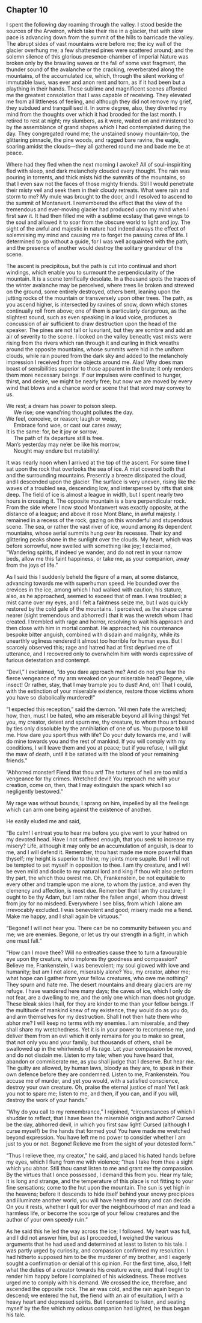 ## Chapter 10

I spent the following day roaming through the valley. I stood beside the sources of the Arveiron, which take their rise in a glacier, that with slow pace is advancing down from the summit of the hills to barricade the valley. The abrupt sides of vast mountains were before me; the icy wall of the glacier overhung me; a few shattered pines were scattered around; and the solemn silence of this glorious presence-chamber of imperial Nature was broken only by the brawling waves or the fall of some vast fragment, the thunder sound of the avalanche or the cracking, reverberated along the mountains, of the accumulated ice, which, through the silent working of immutable laws, was ever and anon rent and torn, as if it had been but a plaything in their hands. These sublime and magnificent scenes afforded me the greatest consolation that I was capable of receiving. They elevated me from all littleness of feeling, and although they did not remove my grief, they subdued and tranquillised it. In some degree, also, they diverted my mind from the thoughts over which it had brooded for the last month. I retired to rest at night; my slumbers, as it were, waited on and ministered to by the assemblance of grand shapes which I had contemplated during the day. They congregated round me; the unstained snowy mountain-top, the glittering pinnacle, the pine woods, and ragged bare ravine, the eagle, soaring amidst the clouds—they all gathered round me and bade me be at peace.

Where had they fled when the next morning I awoke? All of soul-inspiriting fled with sleep, and dark melancholy clouded every thought. The rain was pouring in torrents, and thick mists hid the summits of the mountains, so that I even saw not the faces of those mighty friends. Still I would penetrate their misty veil and seek them in their cloudy retreats. What were rain and storm to me? My mule was brought to the door, and I resolved to ascend to the summit of Montanvert. I remembered the effect that the view of the tremendous and ever-moving glacier had produced upon my mind when I first saw it. It had then filled me with a sublime ecstasy that gave wings to the soul and allowed it to soar from the obscure world to light and joy. The sight of the awful and majestic in nature had indeed always the effect of solemnising my mind and causing me to forget the passing cares of life. I determined to go without a guide, for I was well acquainted with the path, and the presence of another would destroy the solitary grandeur of the scene.

The ascent is precipitous, but the path is cut into continual and short windings, which enable you to surmount the perpendicularity of the mountain. It is a scene terrifically desolate. In a thousand spots the traces of the winter avalanche may be perceived, where trees lie broken and strewed on the ground, some entirely destroyed, others bent, leaning upon the jutting rocks of the mountain or transversely upon other trees. The path, as you ascend higher, is intersected by ravines of snow, down which stones continually roll from above; one of them is particularly dangerous, as the slightest sound, such as even speaking in a loud voice, produces a concussion of air sufficient to draw destruction upon the head of the speaker. The pines are not tall or luxuriant, but they are sombre and add an air of severity to the scene. I looked on the valley beneath; vast mists were rising from the rivers which ran through it and curling in thick wreaths around the opposite mountains, whose summits were hid in the uniform clouds, while rain poured from the dark sky and added to the melancholy impression I received from the objects around me. Alas! Why does man boast of sensibilities superior to those apparent in the brute; it only renders them more necessary beings. If our impulses were confined to hunger, thirst, and desire, we might be nearly free; but now we are moved by every wind that blows and a chance word or scene that that word may convey to us.

We rest; a dream has power to poison sleep.  
     We rise; one wand’ring thought pollutes the day.  
We feel, conceive, or reason; laugh or weep,  
     Embrace fond woe, or cast our cares away;  
It is the same: for, be it joy or sorrow,  
     The path of its departure still is free.  
Man’s yesterday may ne’er be like his morrow;  
     Nought may endure but mutability!  

It was nearly noon when I arrived at the top of the ascent. For some time I sat upon the rock that overlooks the sea of ice. A mist covered both that and the surrounding mountains. Presently a breeze dissipated the cloud, and I descended upon the glacier. The surface is very uneven, rising like the waves of a troubled sea, descending low, and interspersed by rifts that sink deep. The field of ice is almost a league in width, but I spent nearly two hours in crossing it. The opposite mountain is a bare perpendicular rock. From the side where I now stood Montanvert was exactly opposite, at the distance of a league; and above it rose Mont Blanc, in awful majesty. I remained in a recess of the rock, gazing on this wonderful and stupendous scene. The sea, or rather the vast river of ice, wound among its dependent mountains, whose aerial summits hung over its recesses. Their icy and glittering peaks shone in the sunlight over the clouds. My heart, which was before sorrowful, now swelled with something like joy; I exclaimed, “Wandering spirits, if indeed ye wander, and do not rest in your narrow beds, allow me this faint happiness, or take me, as your companion, away from the joys of life.”

As I said this I suddenly beheld the figure of a man, at some distance, advancing towards me with superhuman speed. He bounded over the crevices in the ice, among which I had walked with caution; his stature, also, as he approached, seemed to exceed that of man. I was troubled; a mist came over my eyes, and I felt a faintness seize me, but I was quickly restored by the cold gale of the mountains. I perceived, as the shape came nearer (sight tremendous and abhorred!) that it was the wretch whom I had created. I trembled with rage and horror, resolving to wait his approach and then close with him in mortal combat. He approached; his countenance bespoke bitter anguish, combined with disdain and malignity, while its unearthly ugliness rendered it almost too horrible for human eyes. But I scarcely observed this; rage and hatred had at first deprived me of utterance, and I recovered only to overwhelm him with words expressive of furious detestation and contempt.

“Devil,” I exclaimed, “do you dare approach me? And do not you fear the fierce vengeance of my arm wreaked on your miserable head? Begone, vile insect! Or rather, stay, that I may trample you to dust! And, oh! That I could, with the extinction of your miserable existence, restore those victims whom you have so diabolically murdered!”

“I expected this reception,” said the dæmon. “All men hate the wretched; how, then, must I be hated, who am miserable beyond all living things! Yet you, my creator, detest and spurn me, thy creature, to whom thou art bound by ties only dissoluble by the annihilation of one of us. You purpose to kill me. How dare you sport thus with life? Do your duty towards me, and I will do mine towards you and the rest of mankind. If you will comply with my conditions, I will leave them and you at peace; but if you refuse, I will glut the maw of death, until it be satiated with the blood of your remaining friends.”

“Abhorred monster! Fiend that thou art! The tortures of hell are too mild a vengeance for thy crimes. Wretched devil! You reproach me with your creation, come on, then, that I may extinguish the spark which I so negligently bestowed.”

My rage was without bounds; I sprang on him, impelled by all the feelings which can arm one being against the existence of another.

He easily eluded me and said,

“Be calm! I entreat you to hear me before you give vent to your hatred on my devoted head. Have I not suffered enough, that you seek to increase my misery? Life, although it may only be an accumulation of anguish, is dear to me, and I will defend it. Remember, thou hast made me more powerful than thyself; my height is superior to thine, my joints more supple. But I will not be tempted to set myself in opposition to thee. I am thy creature, and I will be even mild and docile to my natural lord and king if thou wilt also perform thy part, the which thou owest me. Oh, Frankenstein, be not equitable to every other and trample upon me alone, to whom thy justice, and even thy clemency and affection, is most due. Remember that I am thy creature; I ought to be thy Adam, but I am rather the fallen angel, whom thou drivest from joy for no misdeed. Everywhere I see bliss, from which I alone am irrevocably excluded. I was benevolent and good; misery made me a fiend. Make me happy, and I shall again be virtuous.”

“Begone! I will not hear you. There can be no community between you and me; we are enemies. Begone, or let us try our strength in a fight, in which one must fall.”

“How can I move thee? Will no entreaties cause thee to turn a favourable eye upon thy creature, who implores thy goodness and compassion? Believe me, Frankenstein, I was benevolent; my soul glowed with love and humanity; but am I not alone, miserably alone? You, my creator, abhor me; what hope can I gather from your fellow creatures, who owe me nothing? They spurn and hate me. The desert mountains and dreary glaciers are my refuge. I have wandered here many days; the caves of ice, which I only do not fear, are a dwelling to me, and the only one which man does not grudge. These bleak skies I hail, for they are kinder to me than your fellow beings. If the multitude of mankind knew of my existence, they would do as you do, and arm themselves for my destruction. Shall I not then hate them who abhor me? I will keep no terms with my enemies. I am miserable, and they shall share my wretchedness. Yet it is in your power to recompense me, and deliver them from an evil which it only remains for you to make so great, that not only you and your family, but thousands of others, shall be swallowed up in the whirlwinds of its rage. Let your compassion be moved, and do not disdain me. Listen to my tale; when you have heard that, abandon or commiserate me, as you shall judge that I deserve. But hear me. The guilty are allowed, by human laws, bloody as they are, to speak in their own defence before they are condemned. Listen to me, Frankenstein. You accuse me of murder, and yet you would, with a satisfied conscience, destroy your own creature. Oh, praise the eternal justice of man! Yet I ask you not to spare me; listen to me, and then, if you can, and if you will, destroy the work of your hands.”

“Why do you call to my remembrance,” I rejoined, “circumstances of which I shudder to reflect, that I have been the miserable origin and author? Cursed be the day, abhorred devil, in which you first saw light! Cursed (although I curse myself) be the hands that formed you! You have made me wretched beyond expression. You have left me no power to consider whether I am just to you or not. Begone! Relieve me from the sight of your detested form.”

“Thus I relieve thee, my creator,” he said, and placed his hated hands before my eyes, which I flung from me with violence; “thus I take from thee a sight which you abhor. Still thou canst listen to me and grant me thy compassion. By the virtues that I once possessed, I demand this from you. Hear my tale; it is long and strange, and the temperature of this place is not fitting to your fine sensations; come to the hut upon the mountain. The sun is yet high in the heavens; before it descends to hide itself behind your snowy precipices and illuminate another world, you will have heard my story and can decide. On you it rests, whether I quit for ever the neighbourhood of man and lead a harmless life, or become the scourge of your fellow creatures and the author of your own speedy ruin.”

As he said this he led the way across the ice; I followed. My heart was full, and I did not answer him, but as I proceeded, I weighed the various arguments that he had used and determined at least to listen to his tale. I was partly urged by curiosity, and compassion confirmed my resolution. I had hitherto supposed him to be the murderer of my brother, and I eagerly sought a confirmation or denial of this opinion. For the first time, also, I felt what the duties of a creator towards his creature were, and that I ought to render him happy before I complained of his wickedness. These motives urged me to comply with his demand. We crossed the ice, therefore, and ascended the opposite rock. The air was cold, and the rain again began to descend; we entered the hut, the fiend with an air of exultation, I with a heavy heart and depressed spirits. But I consented to listen, and seating myself by the fire which my odious companion had lighted, he thus began his tale.	